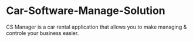 # Car-Software-Manage-Solution
CS Manager is a car rental application that allows you to make managing &amp; controle your business easier.
